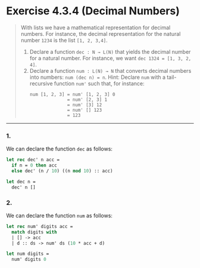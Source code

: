 # Exercise 4.3.4 (Decimal Numbers)

> With lists we have a mathematical representation for decimal numbers.
> For instance, the decimal representation for the natural number `1234` is the list `[1, 2, 3,4]`.
> 1. Declare a function `dec : N → L(N)` that yields the decimal number for a natural number.
>    For instance, we want `dec 1324 = [1, 3, 2, 4]`.
> 2. Declare a function `num : L(N) → N` that converts decimal numbers into numbers:
>    `num (dec n) = n`.
>    Hint:
>    Declare `num` with a tail-recursive function `num'` such that, for instance:
>    ```text
>    num [1, 2, 3] = num' [1, 2, 3] 0
>                  = num' [2, 3] 1
>                  = num' [3] 12
>                  = num' [] 123
>                  = 123
>    ```

---

### 1.

We can declare the function `dec` as follows:
```ocaml
let rec dec' n acc =
  if n = 0 then acc
  else dec' (n / 10) ((n mod 10) :: acc)

let dec n =
  dec' n []
```

### 2.

We can declare the function `num` as follows:
```ocaml
let rec num' digits acc =
  match digits with
  | [] -> acc
  | d :: ds -> num' ds (10 * acc + d)

let num digits =
  num' digits 0
```
